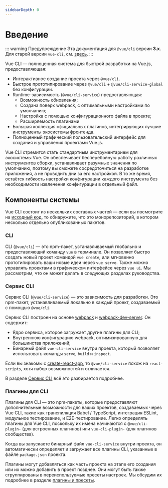 ```yaml
---
sidebarDepth: 0
---
```


# Введение

<Bit/>

::: warning Предупреждение
Эта документация для `@vue/cli` версии **3.x**. Для старой версии `vue-cli`, см. [здесь](https://github.com/vuejs/vue-cli/tree/v2#vue-cli--).
:::

Vue CLI — полноценная система для быстрой разработки на Vue.js, предоставляющая:

- Интерактивное создание проекта через `@vue/cli`.
- Быстрое прототипирование через `@vue/cli` + `@vue/cli-service-global` без конфигурации.
- Runtime-зависимость (`@vue/cli-service`) предоставляющая:
  - Возможность обновления;
  - Создана поверх webpack, с оптимальными настройками по умолчанию;
  - Настройка с помощью конфигурационного файла в проекте;
  - Расширяемость плагинами
- Большая коллекция официальных плагинов, интегрирующих лучшие инструменты экосистемы фронтенда.
- Полноценный графический пользовательский интерфейс для создания и управления проектами Vue.js.

Vue CLI стремится стать стандартным инструментарием для экосистемы Vue. Он обеспечивает бесперебойную работу различных инструментов сборки, устанавливает разумные значения по умолчанию, поэтому вы сможете сосредоточиться на разработке приложения, а не проводить дни за его настройкой. В то же время, остаётся гибкость настройки конфигурации каждого инструмента без необходимости извлечения конфигурации в отдельный файл.

## Компоненты системы

Vue CLI состоит из нескольких составных частей — если вы посмотрите на [исходный код](https://github.com/vuejs/vue-cli/tree/dev/packages/%40vue), то обнаружите, что это монорепозиторий, в котором несколько отдельно опубликованных пакетов.

### CLI

CLI (`@vue/cli`) — это npm-пакет, устанавливаемый глобально и предоставляющий команду `vue` в терминале. Он позволяет быстро создать новый проект командой `vue create`, или мгновенно прототипировать ваши новые идеи через `vue serve`. Также можно управлять проектами в графическом интерфейсе через `vue ui`. Мы рассмотрим, что он может делать в следующих разделах руководства.

### Сервис CLI

Сервис CLI (`@vue/cli-service`) — это зависимость для разработки. Это npm-пакет, устанавливаемый локально в каждый проект, создаваемый с помощью `@vue/cli`.

Сервис CLI построен на основе [webpack](http://webpack.js.org/) и [webpack-dev-server](https://github.com/webpack/webpack-dev-server). Он содержит:

- Ядро сервиса, которое загружает другие плагины для CLI;
- Внутреннюю конфигурацию webpack, оптимизированную для большинства приложений;
- Бинарный файл `vue-cli-service` внутри проекта, который позволяет использовать команды `serve`, `build` и `inspect`.

Если вы знакомы с [create-react-app](https://github.com/facebookincubator/create-react-app), то `@vue/cli-service` похож на `react-scripts`, хотя набор возможностей и отличается.

В разделе [Сервис CLI](./cli-service.md) всё это разбирается подробнее.

### Плагины для CLI

Плагины для CLI — это npm-пакеты, которые предоставляют дополнительные возможности для ваших проектов, создаваемых через Vue CLI, такие как транспиляция Babel / TypeScript, интеграция ESLint, модульное тестирование, и E2E-тестирование. Легко определять плагины для Vue CLI, поскольку их имена начинаются с `@vue/cli-plugin-` (для встроенных плагинов) или `vue-cli-plugin-` (для плагинов сообщества).

Когда вы запускаете бинарный файл `vue-cli-service` внутри проекта, он автоматически определяет и загружает все плагины CLI, указанные в файле `package.json` проекта.

Плагины могут добавляться как часть проекта на этапе его создания или их можно добавить в проект позднее. Они могут быть также сгруппированы в переиспользуемые пресеты настроек. Мы обсудим их подробнее в разделе [плагины и пресеты](./plugins-and-presets.md).
